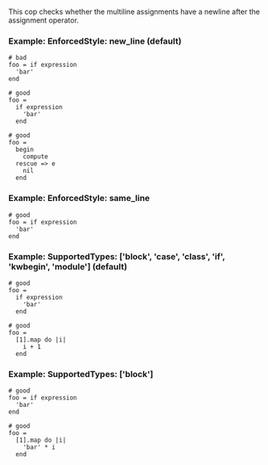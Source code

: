 This cop checks whether the multiline assignments have a newline
after the assignment operator.

### Example: EnforcedStyle: new_line (default)
    # bad
    foo = if expression
      'bar'
    end

    # good
    foo =
      if expression
        'bar'
      end

    # good
    foo =
      begin
        compute
      rescue => e
        nil
      end

### Example: EnforcedStyle: same_line
    # good
    foo = if expression
      'bar'
    end

### Example: SupportedTypes: ['block', 'case', 'class', 'if', 'kwbegin', 'module'] (default)
    # good
    foo =
      if expression
        'bar'
      end

    # good
    foo =
      [1].map do |i|
        i + 1
      end

### Example: SupportedTypes: ['block']
    # good
    foo = if expression
      'bar'
    end

    # good
    foo =
      [1].map do |i|
        'bar' * i
      end
